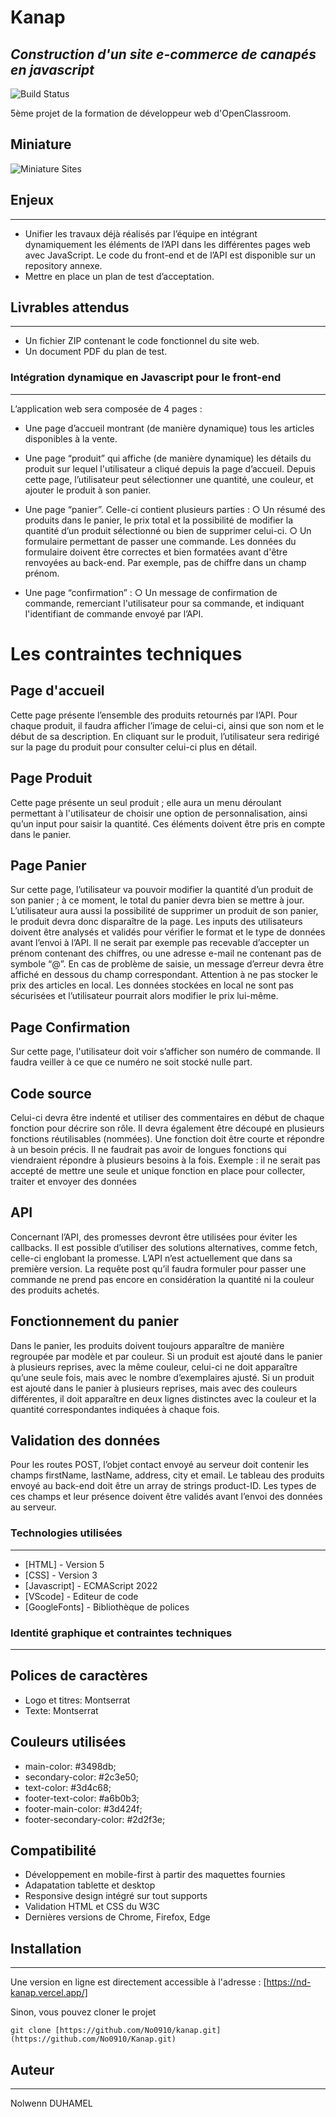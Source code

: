 # Kanap
## _Construction d'un site e-commerce de canapés en javascript_


![Build Status](https://badge.buildkite.com/sample.svg?status=passing)

5ème projet de la formation de développeur web d'OpenClassroom.

## Miniature
![Miniature Sites](https://github.com/No0910/Kanap/assets/98163578/d5638150-d537-46f8-8d84-ae74a5cac940)


## Enjeux
---
- Unifier les travaux déjà réalisés par l’équipe en intégrant dynamiquement les éléments de l’API dans les différentes pages web avec JavaScript.   Le code du front-end et de l’API est disponible sur un repository annexe.
- Mettre en place un plan de test d’acceptation.

## Livrables attendus
---
- Un fichier ZIP contenant le code fonctionnel du site web.
- Un document PDF du plan de test.

### Intégration dynamique en Javascript pour le front-end 
---
L’application web sera composée de 4 pages :

- Une page d’accueil montrant (de manière dynamique) tous les articles disponibles à
la vente.

- Une page “produit” qui affiche (de manière dynamique) les détails du produit sur
lequel l'utilisateur a cliqué depuis la page d’accueil. Depuis cette page, l’utilisateur
peut sélectionner une quantité, une couleur, et ajouter le produit à son panier.

- Une page “panier”. Celle-ci contient plusieurs parties :
  ○ Un résumé des produits dans le panier, le prix total et la possibilité de
  modifier la quantité d’un produit sélectionné ou bien de supprimer celui-ci.
  ○ Un formulaire permettant de passer une commande. Les données du
  formulaire doivent être correctes et bien formatées avant d'être renvoyées au
  back-end. Par exemple, pas de chiffre dans un champ prénom.
  
- Une page “confirmation” :
  ○ Un message de confirmation de commande, remerciant l'utilisateur pour sa
  commande, et indiquant l'identifiant de commande envoyé par l’API.

# Les contraintes techniques

## Page d'accueil
Cette page présente l’ensemble des produits retournés par l’API.
Pour chaque produit, il faudra afficher l’image de celui-ci, ainsi que son nom et le début de
sa description.
En cliquant sur le produit, l’utilisateur sera redirigé sur la page du produit pour consulter
celui-ci plus en détail.


## Page Produit
Cette page présente un seul produit ; elle aura un menu déroulant permettant à l'utilisateur
de choisir une option de personnalisation, ainsi qu’un input pour saisir la quantité. Ces
éléments doivent être pris en compte dans le panier.

## Page Panier
Sur cette page, l’utilisateur va pouvoir modifier la quantité d’un produit de son panier ; à ce
moment, le total du panier devra bien se mettre à jour.
L’utilisateur aura aussi la possibilité de supprimer un produit de son panier, le produit devra
donc disparaître de la page.
Les inputs des utilisateurs doivent être analysés et validés pour vérifier le format et le type
de données avant l’envoi à l’API. Il ne serait par exemple pas recevable d’accepter un
prénom contenant des chiffres, ou une adresse e-mail ne contenant pas de symbole “@”. En
cas de problème de saisie, un message d’erreur devra être affiché en dessous du champ
correspondant.
Attention à ne pas stocker le prix des articles en local. Les données stockées en local ne
sont pas sécurisées et l’utilisateur pourrait alors modifier le prix lui-même.

## Page Confirmation
Sur cette page, l'utilisateur doit voir s’afficher son numéro de commande. Il faudra veiller à
ce que ce numéro ne soit stocké nulle part.

## Code source
Celui-ci devra être indenté et utiliser des commentaires en début de chaque fonction pour
décrire son rôle. Il devra également être découpé en plusieurs fonctions réutilisables
(nommées). Une fonction doit être courte et répondre à un besoin précis. Il ne faudrait pas
avoir de longues fonctions qui viendraient répondre à plusieurs besoins à la fois. Exemple : il
ne serait pas accepté de mettre une seule et unique fonction en place pour collecter, traiter
et envoyer des données

## API
Concernant l’API, des promesses devront être utilisées pour éviter les callbacks. Il est
possible d’utiliser des solutions alternatives, comme fetch, celle-ci englobant la promesse.
L’API n’est actuellement que dans sa première version. La requête post qu’il faudra formuler
pour passer une commande ne prend pas encore en considération la quantité ni la couleur
des produits achetés.

## Fonctionnement du panier
Dans le panier, les produits doivent toujours apparaître de manière regroupée par modèle et
par couleur.
Si un produit est ajouté dans le panier à plusieurs reprises, avec la même couleur, celui-ci
ne doit apparaître qu’une seule fois, mais avec le nombre d’exemplaires ajusté.
Si un produit est ajouté dans le panier à plusieurs reprises, mais avec des couleurs différentes, il doit apparaître en deux lignes distinctes avec la couleur et la quantité correspondantes indiquées à chaque fois.

## Validation des données
Pour les routes POST, l’objet contact envoyé au serveur doit contenir les champs firstName,
lastName, address, city et email. Le tableau des produits envoyé au back-end doit être un
array de strings product-ID. Les types de ces champs et leur présence doivent être validés
avant l’envoi des données au serveur.

### Technologies utilisées
---
- [HTML] - Version 5
- [CSS] - Version 3
- [Javascript] - ECMAScript 2022 
- [VScode] - Editeur de code
- [GoogleFonts] - Bibliothèque de polices

### Identité graphique et contraintes techniques
---
## Polices de caractères
- Logo et titres: Montserrat
- Texte: Montserrat

## Couleurs utilisées
- main-color: #3498db;
- secondary-color: #2c3e50;
- text-color: #3d4c68;
- footer-text-color: #a6b0b3; 
- footer-main-color: #3d424f; 
- footer-secondary-color: #2d2f3e;

## Compatibilité
- Développement en mobile-first à partir des maquettes fournies
- Adapatation tablette et desktop
- Responsive design intégré sur tout supports
- Validation HTML et CSS du W3C
- Dernières versions de Chrome, Firefox, Edge

## Installation
---
Une version en ligne est directement accessible à l'adresse : [https://nd-kanap.vercel.app/]

Sinon, vous pouvez cloner le projet
```terminal
git clone [https://github.com/No0910/kanap.git](https://github.com/No0910/Kanap.git)
```

## Auteur
---
Nolwenn DUHAMEL
